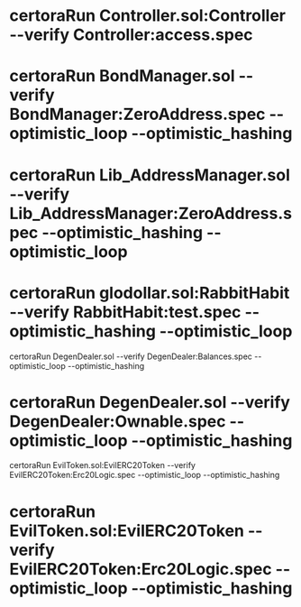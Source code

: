  # certoraRun  Controller.sol:Controller --verify  Controller:access.spec 

 # certoraRun  BondManager.sol  --verify  BondManager:ZeroAddress.spec  --optimistic_loop --optimistic_hashing 

 # certoraRun  Lib_AddressManager.sol --verify  Lib_AddressManager:ZeroAddress.spec   --optimistic_hashing --optimistic_loop 

 # certoraRun  glodollar.sol:RabbitHabit --verify RabbitHabit:test.spec --optimistic_hashing --optimistic_loop 

 certoraRun DegenDealer.sol --verify  DegenDealer:Balances.spec  --optimistic_loop --optimistic_hashing 

 #  certoraRun DegenDealer.sol --verify  DegenDealer:Ownable.spec --optimistic_loop --optimistic_hashing 

  certoraRun EvilToken.sol:EvilERC20Token --verify   EvilERC20Token:Erc20Logic.spec --optimistic_loop --optimistic_hashing 
  
  # certoraRun EvilToken.sol:EvilERC20Token --verify   EvilERC20Token:Erc20Logic.spec --optimistic_loop --optimistic_hashing 